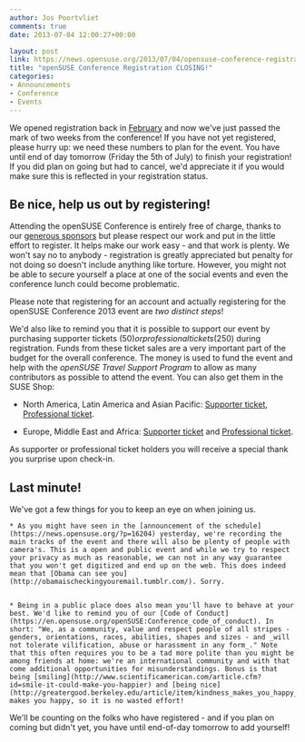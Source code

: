 ```yaml
---
author: Jos Poortvliet
comments: true
date: 2013-07-04 12:00:27+00:00

layout: post
link: https://news.opensuse.org/2013/07/04/opensuse-conference-registration-closing/
title: "openSUSE Conference Registration CLOSING!"
categories:
- Announcements
- Conference
- Events
---
```

We opened registration back in [February](https://news.opensuse.org/2013/02/20/osc13-cfp/) and now we've just passed the mark of two weeks from the conference! If you have not yet registered, please hurry up: we need these numbers to plan for the event. You have until end of day tomorrow (Friday the 5th of July) to finish your registration! If you did plan on going but had to cancel, we'd appreciate it if you would make sure this is reflected in your registration status.


## Be nice, help us out by registering!


Attending the openSUSE Conference is entirely free of charge, thanks to our [generous sponsors](https://news.opensuse.org/2013/07/01/thanking-the-opensuse-conference-sponsors-2/) but please respect our work and put in the little effort to register. It helps make our work easy - and that work is plenty. We won't say no to anybody - registration is greatly appreciated but penalty for not doing so doesn't include anything like torture. However, you might not be able to secure yourself a place at one of the social events and even the conference lunch could become problematic.

Please note that registering for an account and actually registering for the openSUSE Conference 2013 event are _two distinct steps_!

We'd also like to remind you that it is possible to support our event by purchasing supporter tickets ($50) or professional tickets ($250) during registration. Funds from these ticket sales are a very important part of the budget for the overall conference. The money is used to fund the event and help with the _openSUSE Travel Support Program_ to allow as many contributors as possible to attend the event. You can also get them in the SUSE Shop:



	
  * North America, Latin America and Asian Pacific: [Supporter ticket](https://buy.suse.com/store/suse/en_US/buy/productID.264835100), [Professional ticket](https://buy.suse.com/store/suse/en_US/buy/productID.264935300).

	
  * Europe, Middle East and Africa: [Supporter ticket](http://shop.novell.com/DRHM/store?Action=AddItemToRequisition&siteId=novelleu&Env=BASE&productId=265352500) and [Professional ticket](http://shop.novell.com/DRHM/store?Action=AddItemToRequisition&siteId=novelleu&Env=BASE&productId=265352400).


As supporter or professional ticket holders you will receive a special thank you surprise upon check-in.


## Last minute!


We've got a few things for you to keep an eye on when joining us.




	
    * As you might have seen in the [announcement of the schedule](https://news.opensuse.org/?p=16204) yesterday, we're recording the main tracks of the event and there will also be plenty of people with camera's. This is a open and public event and while we try to respect your privacy as much as reasonable, we can not in any way guarantee that you won't get digitized and end up on the web. This does indeed mean that [Obama can see you](http://obamaischeckingyouremail.tumblr.com/). Sorry.

	
    * Being in a public place does also mean you'll have to behave at your best. We'd like to remind you of our [Code of Conduct](https://en.opensuse.org/openSUSE:Conference_code_of_conduct). In short: "We, as a community, value and respect people of all stripes - genders, orientations, races, abilities, shapes and sizes - and _will not tolerate vilification, abuse or harassment in any form_." Note that this often requires you to be a tad more polite than you might be among friends at home: we're an international community and with that come additional opportunities for misunderstandings. Bonus is that being [smiling](http://www.scientificamerican.com/article.cfm?id=smile-it-could-make-you-happier) and [being nice](http://greatergood.berkeley.edu/article/item/kindness_makes_you_happy_and_happiness_makes_you_kind) makes you happy, so it is no wasted effort!



We'll be counting on the folks who have registered - and if you plan on coming but didn't yet, you have until end-of-day tomorrow to add yourself!		
